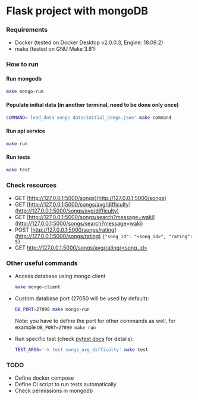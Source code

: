 Flask project with mongoDB
==========================

### Requirements

- Docker (tested on Docker Desktop v2.0.0.3, Engine: 18.09.2)
- make (tested on GNU Make 3.81)


### How to run

#### Run mongodb

```bash
make mongo-run
```

#### Populate initial data (in another terminal, need to be done only once)

```bash
COMMAND='load_data songs data/initial_songs.json' make command
```

#### Run api service

```bash
make run
```

#### Run tests

```bash
make test
```

### Check resources

- GET [http://127.0.0.1:5000/songs](http://127.0.0.1:5000/songs)
- GET [http://127.0.0.1:5000/songs/avg/difficulty](http://127.0.0.1:5000/songs/avg/difficulty)
- GET [http://127.0.0.1:5000/songs/search?message=waki](http://127.0.0.1:5000/songs/search?message=waki)
- POST [http://127.0.0.1:5000/songs/rating](http://127.0.0.1:5000/songs/rating) `{"song_id": "<song_id>", "rating": 5}`
- GET [http://127.0.0.1:5000/songs/avg/rating/<song_id>](http://127.0.0.1:5000/songs/avg/rating/<song_id>)

### Other useful commands

- Access database using mongo client

    ```bash
    make mongo-client
    ```

- Custom database port (27050 will be used by default):

    ```bash
    DB_PORT=27090 make mongo-run
    ```

    Note: you have to define the port for other commands as well, for example `DB_PORT=27090 make run`

- Run specific test (check [pytest docs](https://docs.pytest.org/en/latest/usage.html) for details):

    ```bash
    TEST_ARGS='-k test_songs_avg_difficulty' make test
    ```

### TODO

- Define docker compose
- Define CI script to run tests automatically
- Check permissions in mongodb
